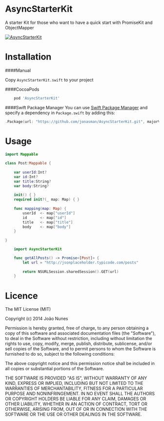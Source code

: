 # AsyncStarterKit
A starter Kit for those who want to have a quick start with PromiseKit and ObjectMapper

[![AsyncStarterKit](https://img.shields.io/cocoapods/v/AsyncStarterKit.svg)]()

Installation
============

####Manual

Copy `AsyncStarterKit.swift` to your project

####CocoaPods
```ruby
	pod 'AsyncStarterKit'
```
####Swift Package Manager
You can use [Swift Package Manager](https://swift.org/package-manager/) and specify a dependency in `Package.swift` by adding this:
```swift
.Package(url: "https://github.com/jonasman/AsyncStarterKit.git", majorVersion: 1)
```

Usage
============
```swift
import Mappable
	
class Post:Mappable {
	
	var userId:Int?
	var id:Int?
	var title:String?
	var body:String?
	
	init() { }
	required init?(_ map: Map) { }
	
	func mapping(map: Map) {
		userId	<- map["userId"]
		id		<- map["id"]
		title	<- map["title"]
		body	<- map["body"]
	}
	
}
```

```swift
	import AsyncStarterKit

	func getAllPosts() -> Promise<[Post]> {
		let url = "http://jsonplaceholder.typicode.com/posts"
		
		return NSURLSession.sharedSession().GET(url)
	}
```

Licence
============
        
The MIT License (MIT)

Copyright (c) 2014 João Nunes

Permission is hereby granted, free of charge, to any person obtaining a copy of
this software and associated documentation files (the "Software"), to deal in
the Software without restriction, including without limitation the rights to
use, copy, modify, merge, publish, distribute, sublicense, and/or sell copies of
the Software, and to permit persons to whom the Software is furnished to do so,
subject to the following conditions:

The above copyright notice and this permission notice shall be included in all
copies or substantial portions of the Software.

THE SOFTWARE IS PROVIDED "AS IS", WITHOUT WARRANTY OF ANY KIND, EXPRESS OR
IMPLIED, INCLUDING BUT NOT LIMITED TO THE WARRANTIES OF MERCHANTABILITY, FITNESS
FOR A PARTICULAR PURPOSE AND NONINFRINGEMENT. IN NO EVENT SHALL THE AUTHORS OR
COPYRIGHT HOLDERS BE LIABLE FOR ANY CLAIM, DAMAGES OR OTHER LIABILITY, WHETHER
IN AN ACTION OF CONTRACT, TORT OR OTHERWISE, ARISING FROM, OUT OF OR IN
CONNECTION WITH THE SOFTWARE OR THE USE OR OTHER DEALINGS IN THE SOFTWARE.
